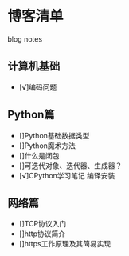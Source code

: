# 博客清单
blog notes

## 计算机基础

- [√]编码问题

## Python篇

- []Python基础数据类型
- []Python魔术方法
- []什么是闭包
- []可迭代对象、迭代器、生成器？
- [√]CPython学习笔记 编译安装

## 网络篇

- []TCP协议入门
- []http协议简介
- []https工作原理及其简易实现
